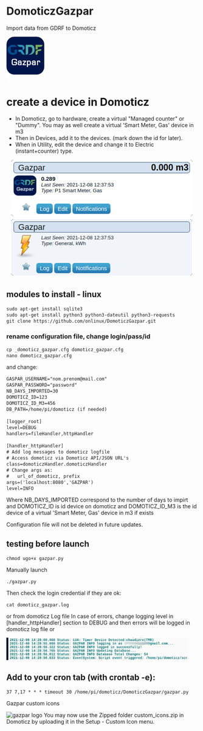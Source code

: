 # DomoticzGazpar
Import data from GDRF to Domoticz

<img  src="./images/gazpar.png" width="100" alt="gazpar logo" />


# create a device in Domoticz
- In Domoticz, go to hardware, create a virtual "Managed counter" or "Dummy".
  You may as well create a virtual 'Smart Meter, Gas' device in m3
- Then in Devices, add it to the devices. (mark down the id for later).
- When in Utility, edit the device and change it to Electric (instant+counter) type.

<p align="center">
<img  src="./images/gazparDevicem3.png" width="478" alt="gazpar devixe m3" />
<img  src="./images/gazparDevicekWh.png" width="478" alt="gazpar device kWh" />
</p>

## modules to install - linux

    sudo apt-get install sqlite3
    sudo apt-get install python3 python3-dateutil python3-requests
    git clone https://github.com/onlinux/DomoticzGazpar.git

### rename configuration file, change login/pass/id

    cp _domoticz_gazpar.cfg domoticz_gazpar.cfg
    nano domoticz_gazpar.cfg

and change:

    GASPAR_USERNAME="nom.prenom@mail.com"
    GASPAR_PASSWORD="password"
    NB_DAYS_IMPORTED=30
    DOMOTICZ_ID=123
    DOMOTICZ_ID_M3=456
    DB_PATH=/home/pi/domoticz (if needed)

    [logger_root]
    level=DEBUG
    handlers=fileHandler,httpHandler

    [handler_httpHandler]
    # Add log messages to domoticz logfile
    # Access domoticz via Domoticz API/JSON URL's
    class=domoticzHandler.domoticzHandler
    # Change args as:
    #   url_of_domoticz, prefix
    args=('localhost:8080','GAZPAR')
    level=INFO

Where NB_DAYS_IMPORTED correspond to the number of days to impirt and DOMOTICZ_ID is id device on domoticz and
DOMOTICZ_ID_M3 is the id device of a virtual 'Smart Meter, Gas' device in m3 if exists

Configuration file will not be deleted in future updates.

## testing before launch

    chmod ugo+x gazpar.py

Manually launch

    ./gazpar.py


Then check the login credential if they are ok:

    cat domoticz_gazpar.log

or from domoticz Log file
In case of errors, change logging level in [handler_httpHandler] section
to DEBUG and then errors will be logged in domoticz log file or

<img  src="./images/domoticzLog.png" width="478" alt="gazpar domoticz log" />

## Add to your cron tab (with crontab -e):

    37 7,17 * * * timeout 30 /home/pi/domoticz/DomoticzGazpar/gazpar.py


Gazpar custom icons

<img  src="./images/gazpar48.png" width="100" alt="gazpar logo" />
You may now use the Zipped folder custom_icons.zip in Domoticz by uploading it in the Setup - Custom Icon menu.
